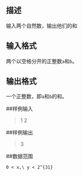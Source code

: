 ## 描述

输入两个自然数，输出他们的和

## 输入格式

两个以空格分开的正整数`a`和`b`。

## 输出格式

一个正整数，即`a`和`b`的和。

##样例输入
>1 2

##样例输出
>3

##数据范围
```
0 < x,\ y < 2^{31}
```
